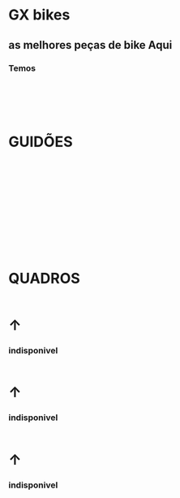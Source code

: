 <!DOCTYPE html>
<html lang="en">
<head>
    <meta charset="UTF-8">
    <meta name="viewport" content="width=device-width, initial-scale=1.0">
    <title>Document</title>
</head>
<body>
    <h1>GX bikes</h1>
    <h2>as melhores peças de bike Aqui</h2>
    <h3>Temos</h3>
    <h1>ㅤ</h1>
    <h1>GUIDÕES</h1>
    <img src="https://static.hupishop.com.br/public/hupibikes/imagens/produtos/thumbs/guidao-hupi-pub-violeta-rise-50-31-8mm-666c8b2b3e535.jpg" alt="">
    <h1>ㅤ</h1>
    <img src="https://static.hupishop.com.br/public/hupibikes/imagens/produtos/thumbs/guidao-bike-hupi-pub-2024-rise-70-31-8mm-666c6cf212ead.jpg" alt="">
    <h1>ㅤ<h1> 
    <h1>QUADROS</h1>
    <img src="https://static.hupishop.com.br/public/hupibikes/imagens/produtos/thumbs/quadro-hupi-whistler-v6-branco-com-gancheira-horizontal-675748e652918.jpg" alt="">
    <h1>↑</h1>
    <h3>indisponivel</h3>
    <img src="https://static.hupishop.com.br/public/hupibikes/imagens/produtos/thumbs/quadro-hupi-naja-v9-roxo-preto-com-gancheira-horizontal-67587d1a0036d.jpg" alt="">
    <h1>↑</h1>
    <h3>indisponivel</h3>
    <img src="https://static.hupishop.com.br/public/hupibikes/imagens/produtos/thumbs/quadro-hupi-naja-v9-preto-gancheira-vert-6698266a91859.jpg" alt="">
    <h1>↑</h1>
    <h3>indisponivel</h3>
</body>
</html>
